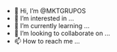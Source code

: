 - 👋 Hi, I’m @MKTGRUPOS
- 👀 I’m interested in ...
- 🌱 I’m currently learning ...
- 💞️ I’m looking to collaborate on ...
- 📫 How to reach me ...

<!---
MKTGRUPOS/MKTGRUPOS is a ✨ special ✨ repository because its `README.md` (this file) appears on your GitHub profile.
You can click the Preview link to take a look at your changes.
--->
